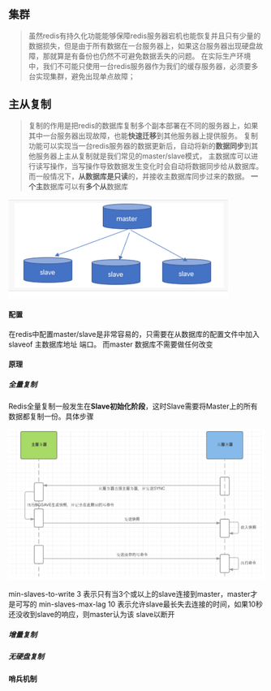 ## 集群

> 虽然redis有持久化功能能够保障redis服务器宕机也能恢复并且只有少量的数据损失，但是由于所有数据在一台服务器上，如果这台服务器出现硬盘故障，那就算是有备份也仍然不可避免数据丢失的问题。
> 在实际生产环境中，我们不可能只使用一台redis服务器作为我们的缓存服务器，必须要多台实现集群，避免出现单点故障；

## 主从复制

> 复制的作用是把redis的数据库复制多个副本部署在不同的服务器上，如果其中一台服务器出现故障，也能**快速迁移**到其他服务器上提供服务。 复制功能可以实现当一台redis服务器的数据更新后，自动将新的**数据同步**到其他服务器上主从复制就是我们常见的master/slave模式， 主数据库可以进行读写操作，当写操作导致数据发生变化时会自动将数据同步给从数据库。而一般情况下，**从数据库是只读**的，并接收主数据库同步过来的数据。 **一个主**数据库可以有**多个从**数据库

![](image/001.png)

#### 配置

在redis中配置master/slave是非常容易的，只需要在从数据库的配置文件中加入slaveof 主数据库地址 端口。 而master 数据库不需要做任何改变

#### 原理

##### 全量复制

Redis全量复制一般发生在**Slave初始化阶段**，这时Slave需要将Master上的所有数据都复制一份。具体步骤

![](image/002.png)

min-slaves-to-write 3 表示只有当3个或以上的slave连接到master，master才是可写的
min-slaves-max-lag 10 表示允许slave最长失去连接的时间，如果10秒还没收到slave的响应，则master认为该
slave以断开

##### 增量复制

##### 无硬盘复制

#### 哨兵机制

